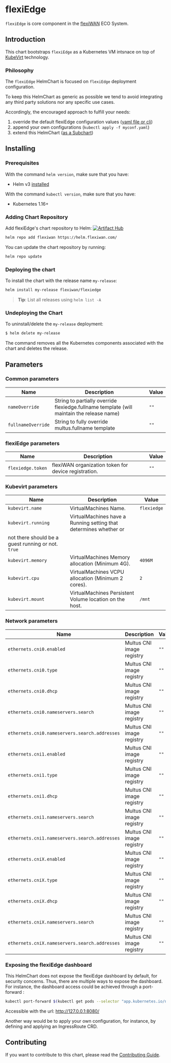 # flexiEdge

`flexiEdge` is core component in the [flexiWAN](https://flexiwan.com/) ECO System.

## Introduction

This chart bootstraps `flexiEdge` as a Kubernetes VM intsnace on top of 
[KubeVirt](https://kubevirt.io/) technology.

### Philosophy

The `flexiEdge` HelmChart is focused on `flexiEdge` deployment configuration.

To keep this HelmChart as generic as possible we tend
to avoid integrating any third party solutions nor any specific use cases.

Accordingly, the encouraged approach to fulfill your needs:

1. override the default flexiEdge configuration values ([yaml file or cli](https://helm.sh/docs/chart_template_guide/values_files/))
2. append your own configurations (`kubectl apply -f myconf.yaml`)
3. extend this HelmChart ([as a Subchart](https://helm.sh/docs/chart_template_guide/subcharts_and_globals/))

## Installing

### Prerequisites

With the command `helm version`, make sure that you have:

- Helm v3 [installed](https://helm.sh/docs/using_helm/#installing-helm)

With the command `kubectl version`, make sure that you have:

- Kubernetes 1.16+

### Adding Chart Repository

Add flexiEdge's chart repository to Helm:
[![Artifact Hub](https://img.shields.io/endpoint?url=https://artifacthub.io/badge/repository/flexiedge)](https://artifacthub.io/packages/search?repo=flexiedge)

```bash
helm repo add flexiwan https://helm.flexiwan.com/
```

You can update the chart repository by running:

```bash
helm repo update
```

### Deploying the chart

To install the chart with the release name `my-release`:

```bash
helm install my-release flexiwan/flexiedge
```
> **Tip**: List all releases using `helm list -A`

### Undeploying the Chart

To uninstall/delete the `my-release` deployment:

```bash
$ helm delete my-release
```
The command removes all the Kubernetes components associated with the chart and deletes the release.

## Parameters

### Common parameters

| Name                | Description                                                                                | Value           |
| ------------------- | ------------------------------------------------------------------------------------------ | --------------- |
| `nameOverride`      | String to partially override flexiedge.fullname template (will maintain the release name)  | `""`            |
| `fullnameOverride`  | String to fully override multus.fullname template                                          | `""`            |

### flexiEdge parameters

| Name                 | Description                                                          | Value                     |
| -------------------- | -------------------------------------------------------------------- | ------------------------- |
| `flexiedge.token`    | flexiWAN organization token for device registration.                  | `""`                      |

### Kubevirt parameters

| Name                 | Description                                                          | Value                     |
| -------------------- | -------------------------------------------------------------------- | ------------------------- |
| `kubevirt.name`      | VirtualMachines Name.                                                | `flexiedge`               |
| `kubevirt.running`   | VirtualMachines have a Running setting that determines whether or    |                           |
|                        not there should be a guest running or not.                           `true`                    |
| `kubevirt.memory`    | VirtualMachines Memory allocation (Minimum 4G).                      | `4096M`                   |
| `kubevirt.cpu`       | VirtualMachines VCPU allocation (Minimum 2 cores).                   | `2`                       |
| `kubevirt.mount`     | VirtualMachines Persistent Volume location on the host.              | `/mnt`                    |

### Network parameters

| Name                                          | Description                             | Value                     |
| --------------------------------------------- | --------------------------------------- | ------------------------- |
| `ethernets.cni0.enabled`                      | Multus CNI image registry               | `""`                      |
| `ethernets.cni0.type`                         | Multus CNI image registry               | `""`                      |
| `ethernets.cni0.dhcp`                         | Multus CNI image registry               | `""`                      |
| `ethernets.cni0.nameservers.search`           | Multus CNI image registry               | `""`                      |
| `ethernets.cni0.nameservers.search.addresses` | Multus CNI image registry               | `""`                      |
| `ethernets.cni1.enabled`                      | Multus CNI image registry               | `""`                      |
| `ethernets.cni1.type`                         | Multus CNI image registry               | `""`                      |
| `ethernets.cni1.dhcp`                         | Multus CNI image registry               | `""`                      |
| `ethernets.cni1.nameservers.search`           | Multus CNI image registry               | `""`                      |
| `ethernets.cni1.nameservers.search.addresses` | Multus CNI image registry               | `""`                      |
| `ethernets.cniX.enabled`                      | Multus CNI image registry               | `""`                      |
| `ethernets.cniX.type`                         | Multus CNI image registry               | `""`                      |
| `ethernets.cniX.dhcp`                         | Multus CNI image registry               | `""`                      |
| `ethernets.cniX.nameservers.search`           | Multus CNI image registry               | `""`                      |
| `ethernets.cniX.nameservers.search.addresses` | Multus CNI image registry               | `""`                      |

### Exposing the flexiEdge dashboard

This HelmChart does not expose the flexiEdge dashboard by default, for security concerns.
Thus, there are multiple ways to expose the dashboard.
For instance, the dashboard access could be achieved through a port-forward :

```bash
kubectl port-forward $(kubectl get pods --selector "app.kubernetes.io/name=flexiEdge" --output=name) 8080:80
```

Accessible with the url: http://127.0.0.1:8080/

Another way would be to apply your own configuration, for instance,
by defining and applying an IngressRoute CRD.

## Contributing

If you want to contribute to this chart, please read the [Contributing Guide](./CONTRIBUTING.md).
